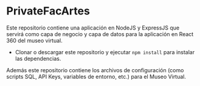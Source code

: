 # PrivateFacArtes

Este repositorio contiene una aplicación en NodeJS y ExpressJS que servirá como capa de negocio y capa de datos para la aplicación en React 360 del museo virtual.

- Clonar o descargar este repositorio y ejecutar `npm install` para instalar las dependencias.

Además este repositorio contiene los archivos de configuración (como scripts SQL, API Keys, variables de entorno, etc.) para el Museo Virtual.